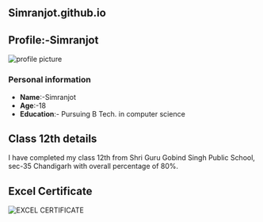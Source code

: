 ## Simranjot.github.io
## Profile:-Simranjot
![profile picture](https://github.com/user-attachments/assets/1b50dcdb-6c56-4b77-bf03-9b7fa5b29d79)
### Personal information
- **Name**:-Simranjot
- **Age**:-18
- **Education**:- Pursuing B Tech. in computer science
## Class 12th details 
I have completed my class 12th from Shri Guru Gobind Singh Public School, sec-35 Chandigarh with overall percentage of 80%.
## Excel Certificate
![EXCEL CERTIFICATE](https://github.com/user-attachments/assets/058414c1-c94e-47fc-a477-51723f0cf41e)
